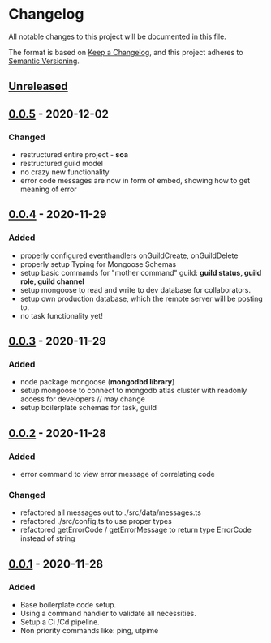 # Changelog

All notable changes to this project will be documented in this file.

The format is based on [Keep a Changelog](https://keepachangelog.com/en/1.0.0/),
and this project adheres to [Semantic Versioning](https://semver.org/spec/v2.0.0.html).

## [Unreleased]

## [0.0.5] - 2020-12-02

### Changed

- restructured entire project - **soa**
- restructured guild model 
- no crazy new functionality
- error code messages are now in form of embed, showing how to get meaning of error 

## [0.0.4] - 2020-11-29

### Added

- properly configured eventhandlers onGuildCreate, onGuildDelete
- properly setup Typing for Mongoose Schemas
- setup basic commands for "mother command" guild: **guild status, guild role, guild channel**
- setup mongoose to read and write to dev database for collaborators.
- setup own production database, which the remote server will be posting to.
- no task functionality yet!

## [0.0.3] - 2020-11-29

### Added

- node package mongoose (**mongodbd library**)
- setup mongoose to connect to mongodb atlas cluster with readonly access for developers // may change
- setup boilerplate schemas for task, guild

## [0.0.2] - 2020-11-28

### Added

- error command to view error message of correlating code

### Changed

- refactored all messages out to ./src/data/messages.ts
- refactored ./src/config.ts to use proper types
- refactored getErrorCode / getErrorMessage to return type ErrorCode instead of string

## [0.0.1] - 2020-11-28

### Added

- Base boilerplate code setup.
- Using a command handler to validate all necessities.
- Setup a Ci /Cd pipeline.
- Non priority commands like: ping, utpime

[unreleased]: https://github.com/rbrtbrnschn/mr-taskman/compare/v0.0.3...HEAD
[1.0.0]: https://github.com/rbrtbrnschn/mr-taskman/compare/v0.3.0...v1.0.0
[0.3.0]: https://github.com/rbrtbrnschn/mr-taskman/compare/v0.2.0...v0.3.0
[0.2.0]: https://github.com/rbrtbrnschn/mr-taskman/compare/v0.1.0...v0.2.0
[0.1.0]: https://github.com/rbrtbrnschn/mr-taskman/compare/v0.0.8...v0.1.0
[0.0.8]: https://github.com/rbrtbrnschn/mr-taskman/compare/v0.0.7...v0.0.8
[0.0.7]: https://github.com/rbrtbrnschn/mr-taskman/compare/v0.0.6...v0.0.7
[0.0.6]: https://github.com/rbrtbrnschn/mr-taskman/compare/v0.0.5...v0.0.6
[0.0.5]: https://github.com/rbrtbrnschn/mr-taskman/compare/v0.0.4...v0.0.5
[0.0.4]: https://github.com/rbrtbrnschn/mr-taskman/compare/v0.0.3...v0.0.4
[0.0.3]: https://github.com/rbrtbrnschn/mr-taskman/compare/v0.0.2...v0.0.3
[0.0.2]: https://github.com/rbrtbrnschn/mr-taskman/compare/v0.0.1...v0.0.2
[0.0.1]: https://github.com/rbrtbrnschn/mr-taskman/releases/tag/v0.0.1
